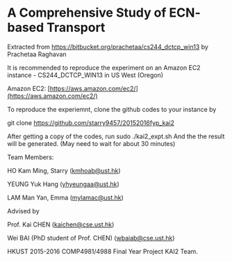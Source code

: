 # A Comprehensive Study of ECN­based Transport

Extracted from https://bitbucket.org/prachetaa/cs244_dctcp_win13 by Prachetaa Raghavan

It is recommended to reproduce the experiment on an Amazon EC2 instance - CS244_DCTCP_WIN13 in US West (Oregon)

Amazon EC2: [https://aws.amazon.com/ec2/](https://aws.amazon.com/ec2/)

To reproduce the experiemnt, clone the github codes to your instance by

git clone https://github.com/starry9457/20152016fyp_kai2

After getting a copy of the codes, run
sudo ./kai2_expt.sh
And the the result will be generated. (May need to wait for about 30 minutes)

Team Members:

HO Kam Ming, Starry (kmhoab@ust.hk)

YEUNG Yuk Hang (yhyeungaa@ust.hk)

LAM Man Yan, Emma (mylamac@ust.hk)


Advised by

Prof. Kai CHEN (kaichen@cse.ust.hk)

Wei BAI (PhD student of Prof. CHEN) (wbaiab@cse.ust.hk)

HKUST 2015-2016 COMP4981/4988 Final Year Project KAI2 Team.